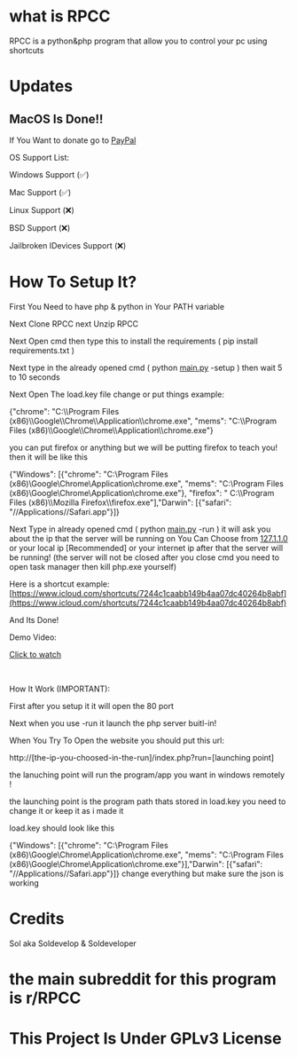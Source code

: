 # what is RPCC
RPCC is a python&php program that allow you to control your pc using shortcuts
# Updates 
MacOS Is Done!!
-
If You Want to donate go to [PayPal](https://www.paypal.me/soldeveloperm)

OS Support List:

Windows Support (✅)

Mac Support (✅)

Linux Support (❌)

BSD Support (❌)

Jailbroken IDevices Support (❌)

# How To Setup It?
First You Need to have php & python in Your PATH variable

Next Clone RPCC next Unzip RPCC

Next Open cmd then type this to install the requirements ( pip install requirements.txt )

Next type in the already opened cmd ( python [main.py](https://main.py) \-setup ) then wait 5 to 10 seconds

Next Open The load.key file change or put things example:

{"chrome": "C:\\\\Program Files (x86)\\\\Google\\\\Chrome\\\\Application\\\\chrome.exe", "mems": "C:\\\\Program Files (x86)\\\\Google\\\\Chrome\\\\Application\\\\chrome.exe"}

you can put firefox or  anything but we will be putting firefox to teach you! then it will be like this

{"Windows": [{"chrome": "C:\\Program Files (x86)\\Google\\Chrome\\Application\\chrome.exe", "mems": "C:\\Program Files (x86)\\Google\\Chrome\\Application\\chrome.exe"}, "firefox": " C:\\\\Program Files (x86)\\\\Mozilla Firefox\\\\firefox.exe"],"Darwin": [{"safari": "//Applications//Safari.app"}]}

Next Type in already opened cmd ( python [main.py](https://main.py) \-run ) it will ask you about the ip that the server will be running on You Can Choose from [127.1.1.0](https://127.1.1.0) or your local ip \[Recommended\] or your internet ip after that the server will be running! (the server will not be closed after you close cmd you need to open task manager then kill php.exe yourself)

Here is a shortcut example:  [https://www.icloud.com/shortcuts/7244c1caabb149b4aa07dc40264b8abf](https://www.icloud.com/shortcuts/7244c1caabb149b4aa07dc40264b8abf)

And Its Done!

Demo Video:

[Click to watch](https://streamable.com/nqx14g)


&#x200B;

How It Work (IMPORTANT):

First after you setup it it will open the 80 port

Next when you use -run it launch the php server buitl-in!

When You Try To Open the website you should put this url:

http://\[the-ip-you-choosed-in-the-run\]/index.php?run=\[launching point\]

the lanuching point will run the program/app you want in windows remotely !

the launching point is the program path thats stored in load.key you need to change it or keep it as i made it

load.key should look like this

{"Windows": [{"chrome": "C:\\Program Files (x86)\\Google\\Chrome\\Application\\chrome.exe", "mems": "C:\\Program Files (x86)\\Google\\Chrome\\Application\\chrome.exe"}],"Darwin": [{"safari": "//Applications//Safari.app"}]}
change everything but make sure the json is working

# Credits
Sol aka Soldevelop & Soldeveloper

# the main subreddit for this program is r/RPCC

# This Project Is Under GPLv3 License 
